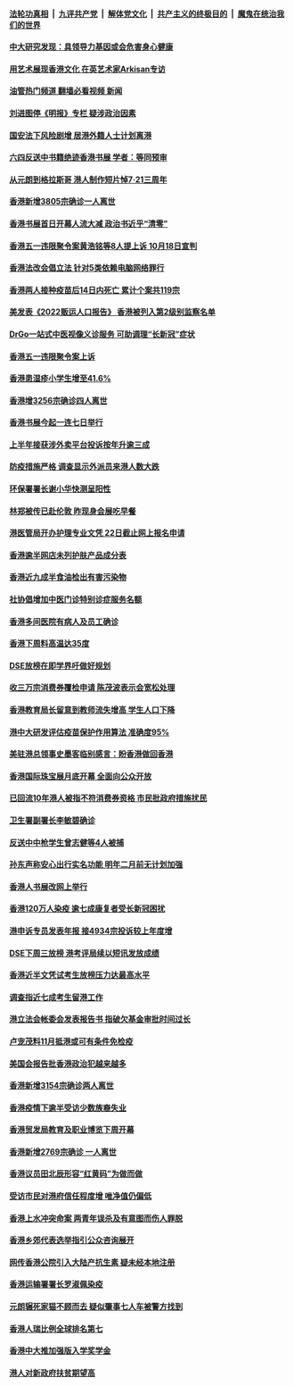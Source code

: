 ####  [法轮功真相](../../../../basic/blob/master/README.md?t=07220502) &nbsp;|&nbsp; [九评共产党](../../../../9ping.md/blob/master/README.md?t=07220502) &nbsp;|&nbsp; [解体党文化](../../../../jtdwh.md/blob/master/README.md?t=07220502)  &nbsp;|&nbsp; [共产主义的终极目的](../../../../gczydzjmd.md/blob/master/README.md?t=07220502) &nbsp;|&nbsp; [魔鬼在统治我们的世界](../../../../mgztzwmdsj.md/blob/master/README.md?t=07220502) 

#### [中大研究发现：具领导力基因或会危害身心健康](../pages/nsc415/n13786385.md?t=07220502) 

#### [用艺术展现香港文化 在英艺术家Arkisan专访](../pages/nsc415/n13786379.md?t=07220502) 

#### [油管热门频道 翻墙必看视频 新闻](http://45.76.130.85:81/youtube.html?07220502)

#### [刘进图停《明报》专栏 疑涉政治因素](../pages/nsc415/n13786373.md?t=07220502) 

#### [国安法下风险剧增 居港外籍人士计划离港](../pages/nsc415/n13786365.md?t=07220502) 

#### [六四反送中书籍绝迹香港书展 学者：等同预审](../pages/nsc415/n13786357.md?t=07220502) 

#### [从元朗到格拉斯哥 港人制作短片悼7‧21三周年](../pages/nsc415/n13786352.md?t=07220502) 

#### [香港新增3805宗确诊一人离世](../pages/nsc415/n13785742.md?t=07220502) 

#### [香港书展首日开幕人流大减 政治书近乎“清零”](../pages/nsc415/n13785712.md?t=07220502) 

#### [香港五一违限聚令案黄浩铭等8人提上诉 10月18日宣判](../pages/nsc415/n13785705.md?t=07220502) 

#### [香港法改会倡立法 针对5类依赖电脑网络罪行](../pages/nsc415/n13785703.md?t=07220502) 

#### [香港两人接种疫苗后14日内死亡 累计个案共119宗](../pages/nsc415/n13785702.md?t=07220502) 

#### [美发表《2022贩运人口报告》 香港被列入第2级别监察名单](../pages/nsc415/n13785701.md?t=07220502) 

#### [DrGo一站式中医视像义诊服务 可助调理“长新冠”症状](../pages/nsc415/n13784901.md?t=07220502) 

#### [香港五一违限聚令案上诉](../pages/nsc415/n13784890.md?t=07220502) 

#### [香港患湿疹小学生增至41.6%](../pages/nsc415/n13784876.md?t=07220502) 

#### [香港增3256宗确诊四人离世](../pages/nsc415/n13784872.md?t=07220502) 

#### [香港书展今起一连七日举行](../pages/nsc415/n13784864.md?t=07220502) 

#### [上半年接获涉外卖平台投诉按年升逾三成](../pages/nsc415/n13784084.md?t=07220502) 

#### [防疫措施严格 调查显示外派员来港人数大跌](../pages/nsc415/n13784065.md?t=07220502) 

#### [环保署署长谢小华快测呈阳性](../pages/nsc415/n13784053.md?t=07220502) 

#### [林郑被传已赴伦敦 昨现身会展吃早餐](../pages/nsc415/n13784025.md?t=07220502) 

#### [港医管局开办护理专业文凭 22日截止网上报名申请](../pages/nsc415/n13784022.md?t=07220502) 

#### [香港逾半网店未列护肤产品成分表](../pages/nsc415/n13784017.md?t=07220502) 

#### [香港近九成半食油检出有害污染物](../pages/nsc415/n13783999.md?t=07220502) 

#### [社协倡增加中医门诊特别诊症服务名额](../pages/nsc415/n13783258.md?t=07220502) 

#### [香港多间医院有病人及员工确诊](../pages/nsc415/n13783239.md?t=07220502) 

#### [香港下周料高温达35度](../pages/nsc415/n13783221.md?t=07220502) 

#### [DSE放榜在即学界吁做好规划](../pages/nsc415/n13783187.md?t=07220502) 

#### [收三万宗消费券覆检申请 陈茂波表示会宽松处理](../pages/nsc415/n13783172.md?t=07220502) 

#### [香港教育局长留意到教师流失增高 学生人口下降](../pages/nsc415/n13783163.md?t=07220502) 

#### [港中大研发评估疫苗保护作用算法 准确度95%](../pages/nsc415/n13782688.md?t=07220502) 

#### [美驻港总领事史墨客临别感言：盼香港做回香港](../pages/nsc415/n13782585.md?t=07220502) 

#### [香港国际珠宝展月底开幕 全面向公众开放](../pages/nsc415/n13781176.md?t=07220502) 

#### [已回流10年港人被指不符消费券资格 市民批政府措施扰民](../pages/nsc415/n13781169.md?t=07220502) 

#### [卫生署副署长李敏碧确诊](../pages/nsc415/n13781165.md?t=07220502) 

#### [反送中中枪学生曾志健等4人被捕](../pages/nsc415/n13781161.md?t=07220502) 

#### [孙东声称安心出行实名功能 明年二月前无计划加强](../pages/nsc415/n13781148.md?t=07220502) 

#### [香港人书展改网上举行](../pages/nsc415/n13781132.md?t=07220502) 

#### [香港120万人染疫 逾七成康复者受长新冠困扰](../pages/nsc415/n13781018.md?t=07220502) 

#### [港申诉专员发表年报 接4934宗投诉较上年度增](../pages/nsc415/n13780396.md?t=07220502) 

#### [DSE下周三放榜 港考评局续以短讯发放成绩](../pages/nsc415/n13780391.md?t=07220502) 

#### [香港近半文凭试考生放榜压力达最高水平](../pages/nsc415/n13780385.md?t=07220502) 

#### [调查指近七成考生留港工作](../pages/nsc415/n13780380.md?t=07220502) 

#### [港立法会帐委会发表报告书 指破欠基金审批时间过长](../pages/nsc415/n13780372.md?t=07220502) 

#### [卢宠茂料11月抵港或可有条件免检疫](../pages/nsc415/n13780367.md?t=07220502) 

#### [美国会报告批香港政治犯越来越多](../pages/nsc415/n13780366.md?t=07220502) 

#### [香港新增3154宗确诊两人离世](../pages/nsc415/n13780362.md?t=07220502) 

#### [香港疫情下逾半受访少数族裔失业](../pages/nsc415/n13779588.md?t=07220502) 

#### [香港贸发局教育及职业博览下周开幕](../pages/nsc415/n13779582.md?t=07220502) 

#### [香港新增2769宗确诊 一人离世](../pages/nsc415/n13779581.md?t=07220502) 

#### [香港议员田北辰形容“红黄码”为做而做](../pages/nsc415/n13779574.md?t=07220502) 

#### [受访市民对港府信任程度增 唯净值仍偏低](../pages/nsc415/n13779570.md?t=07220502) 

#### [香港上水冲突命案 两青年误杀及有意图而伤人罪脱](../pages/nsc415/n13779561.md?t=07220502) 

#### [香港乡郊代表选举指引公众咨询展开](../pages/nsc415/n13778808.md?t=07220502) 

#### [网传香港公院引入大陆产抗生素 疑未经本地注册](../pages/nsc415/n13778805.md?t=07220502) 

#### [香港运输署署长罗淑佩染疫](../pages/nsc415/n13778786.md?t=07220502) 

#### [元朗辗死家猫不顾而去 疑似肇事七人车被警方找到](../pages/nsc415/n13778774.md?t=07220502) 

#### [香港人瑞比例全球排名第七](../pages/nsc415/n13778769.md?t=07220502) 

#### [香港中大推加强版入学奖学金](../pages/nsc415/n13778761.md?t=07220502) 

#### [港人对新政府扶贫期望高](../pages/nsc415/n13778744.md?t=07220502) 

<img src='http://gfw-breaker.win/goodnews/indexes/nsc415.md' width='0px' height='0px'/>
